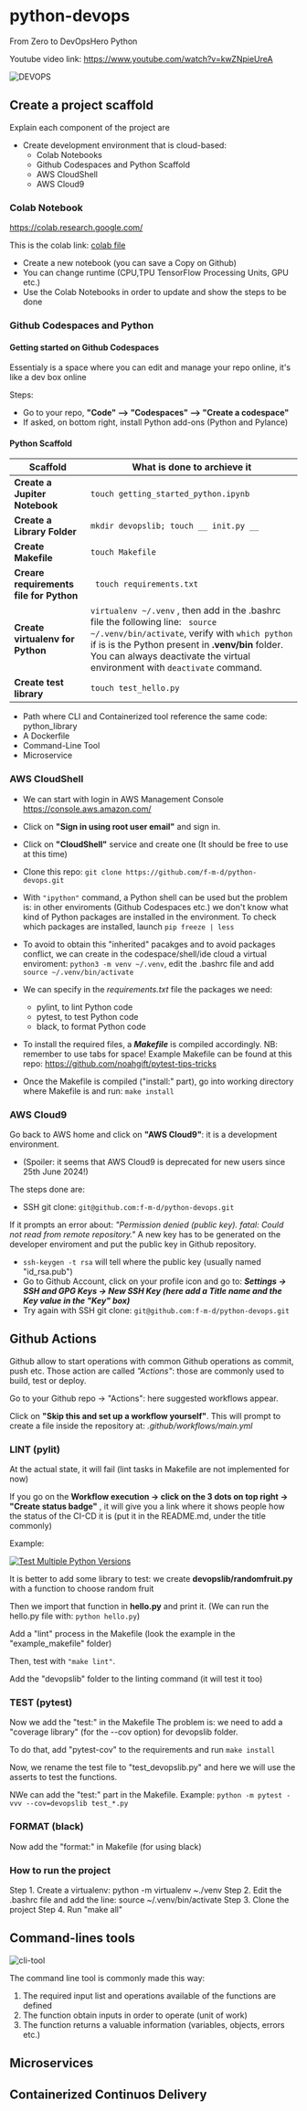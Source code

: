 # python-devops
From Zero to DevOpsHero Python

Youtube video link: https://www.youtube.com/watch?v=kwZNpieUreA

![DEVOPS](https://github.com/f-m-d/python-devops/assets/30870154/13d6a73e-c73f-4b71-afe1-3a3c084dc9db)



## Create a project scaffold
Explain each component of the project are
* Create development environment that is cloud-based:
  * Colab Notebooks
  * Github Codespaces and Python Scaffold
  * AWS CloudShell
  * AWS Cloud9 

### Colab Notebook 
https://colab.research.google.com/

This is the colab link: [colab file](https://github.com/f-m-d/python-devops/blob/main/getting_started_python.ipynb)
* Create a new notebook (you can save a Copy on Github)
* You can change runtime (CPU,TPU TensorFlow Processing Units, GPU etc.)
* Use the Colab Notebooks in order to update and show the steps to be done

### Github Codespaces and Python

#### Getting started on Github Codespaces
Essentialy is a space where you can edit and manage your repo online, it's like a dev box online

Steps:
* Go to your repo, **"Code" --> "Codespaces" --> "Create a codespace"**
* If asked, on bottom right, install Python add-ons (Python and Pylance)

#### Python Scaffold

|Scaffold|What is done to archieve it|
| ----------- | ----------- |
| **Create a Jupiter Notebook** | ```touch getting_started_python.ipynb```|
| **Create a Library Folder** | ```mkdir devopslib; touch __ init.py __ ```|
| **Create Makefile** | ```touch Makefile``` |
| **Creare requirements file for Python** | ``` touch requirements.txt``` |
| **Create virtualenv for Python** | ```virtualenv ~/.venv``` , then add in the .bashrc file the following line: ``` source ~/.venv/bin/activate```, verify with ```which python``` if is is the Python present in **.venv/bin** folder. You can always deactivate the virtual environment with ```deactivate``` command.
| **Create test library** | ```touch test_hello.py``` |


* Path where CLI and Containerized tool reference the same code: python_library
* A Dockerfile
* Command-Line Tool
* Microservice






### AWS CloudShell
* We can start with login in AWS Management Console
https://console.aws.amazon.com/

* Click on **"Sign in using root user email"** and sign in.

* Click on **"CloudShell"** service and create one
(It should be free to use at this time)

* Clone this repo: ```git clone https://github.com/f-m-d/python-devops.git```

* With ```"ipython"``` command, a Python shell can be used but the problem is: in other enviroments (Github Codespaces etc.) we don't know what kind of Python packages are installed in the environment.
To check which packages are installed, launch ```pip freeze | less```

* To avoid to obtain this "inherited" pacakges and to avoid packages conflict, we can create in the codespace/shell/ide cloud a virtual enviroment: ```python3 -m venv ~/.venv```, edit the .bashrc file and add ```source ~/.venv/bin/activate```

* We can specify in the *requirements.txt* file the packages we need:
  * pylint, to lint Python code
  * pytest, to test Python code
  * black, to format Python code

* To install the required files, a ***Makefile*** is compiled accordingly.
NB: remember to use tabs for space!
Example Makefile can be found at this repo:
https://github.com/noahgift/pytest-tips-tricks

* Once the Makefile is compiled ("install:" part), go into working directory where Makefile is and run: ```make install```

### AWS Cloud9
Go back to AWS home and click on **"AWS Cloud9"**: it is a development environment.
  * (Spoiler: it seems that AWS Cloud9 is deprecated for new users since 25th June 2024!)

The steps done are:
  * SSH git clone: ```git@github.com:f-m-d/python-devops.git```

  If it prompts an error about: *"Permission denied (public key). fatal: Could not read from remote repository."* A new key has to be generated on the developer enviroment and put the public key in Github repository.
  * ```ssh-keygen -t rsa``` will tell where the public key (usually named "id_rsa.pub")
  * Go to Github Account, click on your profile icon and go to: ***Settings -> SSH and GPG Keys -> New SSH Key (here add a Title name and the Key value in the "Key" box)*** 
  * Try again  with SSH git clone: ```git@github.com:f-m-d/python-devops.git```



## Github Actions
Github allow to start operations with common Github operations as commit, push etc.
Those action are called *"Actions"*: those are commonly used to build, test or deploy.

Go to your Github repo -> "Actions":
here suggested workflows appear.

Click on **"Skip this and set up a workflow yourself"**.
This will prompt to create a file inside the repository at: *.github/workflows/main.yml*


### LINT (pylit)
At the actual state, it will fail (lint tasks in Makefile are not implemented for now)

If you go on the **Workflow execution -> click on the 3 dots on top right -> "Create status badge"** , it will give you a link where it shows people how the status of the CI-CD it is (put it in the README.md, under the title commonly)

Example:

[![Test Multiple Python Versions](https://github.com/f-m-d/python-devops/actions/workflows/main.yml/badge.svg)](https://github.com/f-m-d/python-devops/actions/workflows/main.yml)

It is better to add some library to test: we create **devopslib/randomfruit.py** with a function to choose random fruit

Then we import that function in **hello.py** and print it.
(We can run the hello.py file with: ```python hello.py```)

Add a "lint" process in the Makefile (look the example in the "example_makefile" folder)

Then, test with ```"make lint"```.

Add the "devopslib" folder to the linting command (it will test it too)


### TEST (pytest)

Now we add the "test:" in the Makefile
The problem is: we need to add a "coverage library" (for the --cov option) for devopslib folder.

To do that, add "pytest-cov" to the requirements and run ```make install```

Now, we rename the test file to "test_devopslib.py" and here we will use the asserts to test the functions.

NWe can add the "test:" part in the Makefile.
Example: ```python -m pytest -vvv --cov=devopslib test_*.py```

### FORMAT (black)

Now add the "format:" in Makefile (for using black)

### How to run the project

Step 1. Create a virtualenv: python -m virtualenv ~./venv
Step 2. Edit the .bashrc file and add the line: source ~/.venv/bin/activate
Step 3. Clone the project
Step 4. Run "make all"
## Command-lines tools

![cli-tool](https://github.com/user-attachments/assets/9a94c26c-8e2f-4a7f-94cb-ca26dcc78887)

The command line tool is commonly made this way:
1. The required input list and operations available of the functions are defined
2. The function obtain inputs in order to operate (unit of work)
3. The function returns a valuable information (variables, objects, errors etc.)

## Microservices


## Containerized Continuos Delivery
